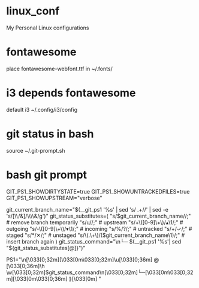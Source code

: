 # linux_conf
My Personal Linux configurations

# fontawesome
place fontawesome-webfont.ttf in ~/.fonts/

# i3 depends fontawesome
default i3   ~/.config/i3/config

# git status in bash

source ~/.git-prompt.sh
# bash git prompt
GIT_PS1_SHOWDIRTYSTATE=true
GIT_PS1_SHOWUNTRACKEDFILES=true
GIT_PS1_SHOWUPSTREAM="verbose"

git_current_branch_name="\$(__git_ps1 '%s' | sed 's/ .\+//' | sed -e 's/[\\\\/&]/\\\\\\\\&/g')"
git_status_substitutes=(
    "s/$git_current_branch_name//;" # remove branch temporarily
    "s/u//;" # upstream
    "s/+\([0-9]\+\)/▴\1/;" # outgoing
    "s/-\([0-9]\+\)/▾\1/;" # incoming
    "s/%/?/;" # untracked
    "s/+/✓/;" # staged
    "s/*/✕/;" # unstaged
    "s/\(.\+\)/($git_current_branch_name\1)/;" # insert branch again
)
git_status_command="\n└─ \$(__git_ps1 '%s'| sed \"${git_status_substitutes[@]}\")"

PS1="\n\[\033[0;32m\]\[\033[0m\033[0;32m\]\u\[\033[0;36m\] @ \[\033[0;36m\]\h \w\[\033[0;32m\]$git_status_command\n\[\033[0;32m\]└─\[\033[0m\033[0;32m\]\[\033[0m\033[0;36m\] ⟫\[\033[0m\] "

